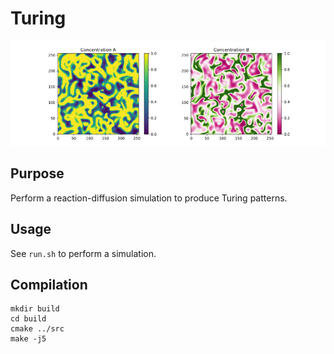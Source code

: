 # Turing

![Lotka-Volterra reaction-diffusion system](img/lotka-volterra.jpg "Lotka-Volterra reaction-diffusion system")

## Purpose
Perform a reaction-diffusion simulation to produce Turing patterns.

## Usage
See `run.sh` to perform a simulation.

## Compilation
```
mkdir build
cd build
cmake ../src
make -j5
```
